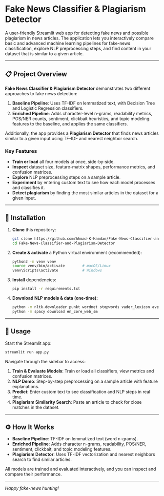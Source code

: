 # Fake News Classifier & Plagiarism Detector

A user-friendly Streamlit web app for detecting fake news and possible plagiarism in news articles. The application lets you interactively compare basic and advanced machine learning pipelines for fake-news classification, explore NLP preprocessing steps, and find content in your dataset that is similar to a given article.

---

## 📋 Project Overview

**Fake News Classifier & Plagiarism Detector** demonstrates two different approaches to fake news detection:

1. **Baseline Pipeline**: Uses TF-IDF on lemmatized text, with Decision Tree and Logistic Regression classifiers.
2. **Enriched Pipeline**: Adds character-level n-grams, readability metrics, POS/NER counts, sentiment, clickbait heuristics, and topic modeling features to the baseline, and applies the same classifiers.

Additionally, the app provides a **Plagiarism Detector** that finds news articles similar to a given input using TF-IDF and nearest neighbor search.

### Key Features

- **Train or load** all four models at once, side-by-side.
- **Inspect** dataset size, feature-matrix shapes, performance metrics, and confusion matrices.
- **Explore** NLP preprocessing steps on a sample article.
- **Experiment** by entering custom text to see how each model processes and classifies it.
- **Detect plagiarism** by finding the most similar articles in the dataset for a given input.

---

## 🔧 Installation

1. **Clone** this repository:
    ```bash
    git clone https://github.com/Ahmad-K-Hamdan/Fake-News-Classifier-and-Plagiarism-Detector.git
    cd Fake-News-Classifier-and-Plagiarism-Detector
    ```

2. **Create & activate** a Python virtual environment (recommended):
    ```bash
    python3 -m venv venv
    source venv/bin/activate        # macOS/Linux
    venv\Scripts\activate           # Windows
    ```

3. **Install** dependencies:
    ```bash
    pip install -r requirements.txt
    ```

4. **Download NLP models & data (one-time):**
    ```bash
    python -m nltk.downloader punkt wordnet stopwords vader_lexicon averaged_perceptron_tagger
    python -m spacy download en_core_web_sm
    ```

---

## 🚀 Usage

Start the Streamlit app:

```bash
streamlit run app.py
```

Navigate through the sidebar to access:

1. **Train & Evaluate Models**: Train or load all classifiers, view metrics and confusion matrices.
2. **NLP Demo**: Step-by-step preprocessing on a sample article with feature explanations.
3. **Predict**: Enter custom text to see classification and NLP steps in real time.
4. **Plagiarism Similarity Search**: Paste an article to check for close matches in the dataset.

---

## ⚙️ How It Works

- **Baseline Pipeline**: TF-IDF on lemmatized text (word n-grams).
- **Enriched Pipeline**: Adds character n-grams, readability, POS/NER, sentiment, clickbait, and topic modeling features.
- **Plagiarism Detector**: Uses TF-IDF vectorization and nearest neighbors search to find similar articles.

All models are trained and evaluated interactively, and you can inspect and compare their performance.

---

*Happy fake-news hunting!*

